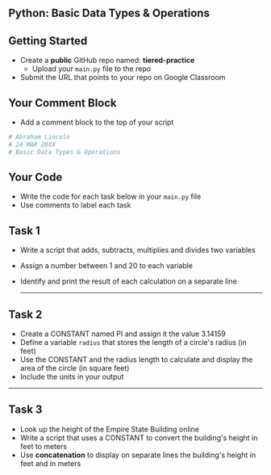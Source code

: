 ## Python: Basic Data Types & Operations

## Getting Started

- Create a **public** GitHub repo named: **tiered-practice**
    - Upload your `main.py` file to the repo
- Submit the URL that points to your repo on Google Classroom

## Your Comment Block

- Add a comment block to the top of your script
```python
# Abraham Lincoln
# 24 MAR 20XX
# Basic Data Types & Operations
```

## Your Code

- Write the code for each task below in your `main.py` file
- Use comments to label each task
  
## Task 1

- Write a script that adds, subtracts, multiplies and divides two variables
- Assign a number between 1 and 20 to each variable
- Identify and print the result of each calculation on a separate line

  ---

## Task 2

- Create a CONSTANT named PI and assign it the value 3.14159
- Define a variable `radius` that stores the length of a circle's radius (in feet)
- Use the CONSTANT and the radius length to calculate and display the area of the circle (in square feet)
- Include the units in your output

---

## Task 3

- Look up the height of the Empire State Building online
- Write a script that uses a CONSTANT to convert the building's height in feet to meters
- Use **concatenation** to display on separate lines the building's height in feet and in meters 


